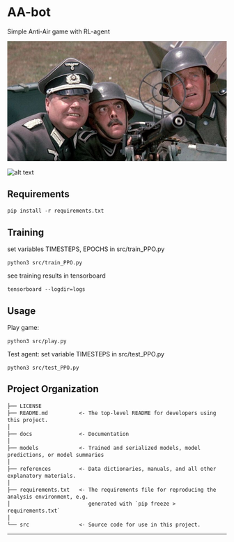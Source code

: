 # AA-bot

Simple Anti-Air game with RL-agent


![alt text](src/assets/myAAgun.jpg)

![alt text](src/assets/AAgun.GIF)

## Requirements
```
pip install -r requirements.txt
```

## Training
set variables TIMESTEPS, EPOCHS in src/train_PPO.py
```
python3 src/train_PPO.py
```
see training results in tensorboard
```
tensorboard --logdir=logs
```

## Usage
Play game:
```
python3 src/play.py
```

Test agent:
set variable TIMESTEPS in src/test_PPO.py
```
python3 src/test_PPO.py
```

Project Organization
------------

    ├── LICENSE
    ├── README.md          <- The top-level README for developers using this project.
    │
    ├── docs               <- Documentation
    │
    ├── models             <- Trained and serialized models, model predictions, or model summaries
    │
    ├── references         <- Data dictionaries, manuals, and all other explanatory materials.
    │
    ├── requirements.txt   <- The requirements file for reproducing the analysis environment, e.g.
    │                         generated with `pip freeze > requirements.txt`
    │
    └── src                <- Source code for use in this project.

------------

